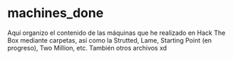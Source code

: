 # machines_done
Aquí organizo el contenido de las máquinas que he realizado en Hack The Box mediante carpetas, así como la Strutted, Lame, Starting Point (en progreso), Two Million, etc.
También otros archivos xd
